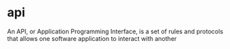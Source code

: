 # api
An API, or Application Programming Interface, is a set of rules and protocols that allows one software application to interact with another
